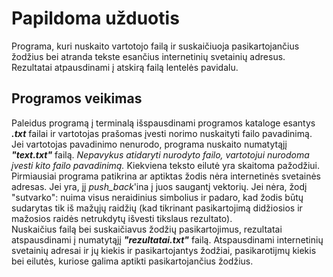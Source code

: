 # Papildoma užduotis
Programa, kuri nuskaito vartotojo failą ir suskaičiuoja pasikartojančius žodžius bei atranda tekste esančius internetinių svetainių adresus. Rezultatai atpausdinami į atskirą failą lentelės pavidalu.
## Programos veikimas
Paleidus programą į terminalą išspausdinami programos kataloge esantys ***.txt*** failai ir vartotojas prašomas įvesti norimo nuskaityti failo pavadinimą. Jei vartotojas pavadinimo nenurodo, programa nuskaito numatytąjį ***"text.txt"*** failą. 
*Nepavykus atidaryti nurodyto failo, vartotojui nurodoma įvesti kito failo pavadinimą.*
Kiekviena teksto eilutė yra skaitoma pažodžiui. Pirmiausiai programa patikrina ar aptiktas žodis nėra internetinės svetainės adresas. Jei yra, jį *push_back*'ina į juos saugantį vektorių. Jei nėra, žodį "sutvarko": nuima visus neraidinius simbolius ir padaro, kad žodis būtų sudarytas tik iš mažųjų raidžių (kad tikrinant pasikartojimą didžiosios ir mažosios raidės netrukdytų išvesti tikslaus rezultato).<br>
Nuskaičius failą bei suskaičiavus žodžių pasikartojimus, rezultatai atspausdinami į numatytąjį ***"rezultatai.txt"*** failą. Atspausdinami internetinių svetainių adresai ir jų kiekis ir pasikartojantys žodžiai, pasikarotijmų kiekis bei eilutės, kuriose galima aptikti pasikartojančius žodžius. 
